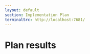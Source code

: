 ```yaml
---
layout: default
section: Implementation Plan
terminalSrc: http://localhost:7681/
---
```


# Plan results

<TtydFrame
class="mt-8 max-w-178 h-103"
:src="$frontmatter.terminalSrc"
/>
